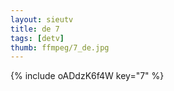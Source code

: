 ```yaml
--- 
layout: sieutv
title: de 7
tags: [detv]
thumb: ffmpeg/7_de.jpg
---
```

{% include oADdzK6f4W key="7" %} 
